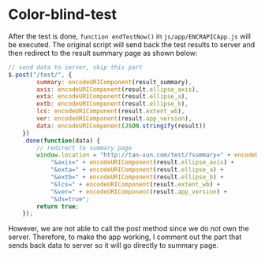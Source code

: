 # Color-blind-test

After the test is done, `function endTestNow()` in `js/app/ENCRAPICApp.js` will be executed. The original script will send back the test results to server and then redirect to the result summary page as shown below:

```javascript
// send data to server, skip this part
$.post("/test/", {
        summary: encodeURIComponent(result_summary),
        axis: encodeURIComponent(result.ellipse_axis),
        exta: encodeURIComponent(result.ellipse_a),
        extb: encodeURIComponent(result.ellipse_b),
        lcs: encodeURIComponent(result.extent_wb),
        ver: encodeURIComponent(result.app_version),
        data: encodeURIComponent(JSON.stringify(result))
    })
    .done(function(data) {
        // redirect to summary page
        window.location = "http://tan-xun.com/test/?summary=" + encodeURIComponent(result_summary) +
            "&axis=" + encodeURIComponent(result.ellipse_axis) +
            "&exta=" + encodeURIComponent(result.ellipse_a) +
            "&extb=" + encodeURIComponent(result.ellipse_b) +
            "&lcs=" + encodeURIComponent(result.extent_wb) +
            "&ver=" + encodeURIComponent(result.app_version) +
            "&ds=true";
        return true;
    });
```

However, we are not able to call the post method since we do not own the server. Therefore, to make the app working, I comment out the part that sends back data to server so it will go directly to summary page.

